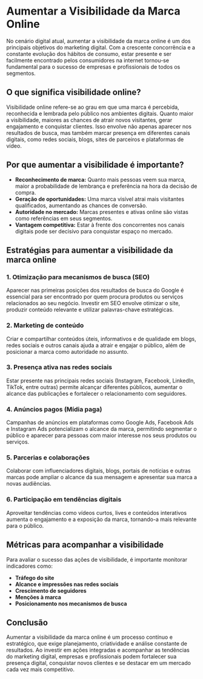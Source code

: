 
# Aumentar a Visibilidade da Marca Online

No cenário digital atual, aumentar a visibilidade da marca online é um dos principais objetivos do marketing digital. Com a crescente concorrência e a constante evolução dos hábitos de consumo, estar presente e ser facilmente encontrado pelos consumidores na internet tornou-se fundamental para o sucesso de empresas e profissionais de todos os segmentos.

## O que significa visibilidade online?

Visibilidade online refere-se ao grau em que uma marca é percebida, reconhecida e lembrada pelo público nos ambientes digitais. Quanto maior a visibilidade, maiores as chances de atrair novos visitantes, gerar engajamento e conquistar clientes. Isso envolve não apenas aparecer nos resultados de busca, mas também marcar presença em diferentes canais digitais, como redes sociais, blogs, sites de parceiros e plataformas de vídeo.

## Por que aumentar a visibilidade é importante?

- **Reconhecimento de marca:** Quanto mais pessoas veem sua marca, maior a probabilidade de lembrança e preferência na hora da decisão de compra.
- **Geração de oportunidades:** Uma marca visível atrai mais visitantes qualificados, aumentando as chances de conversão.
- **Autoridade no mercado:** Marcas presentes e ativas online são vistas como referências em seus segmentos.
- **Vantagem competitiva:** Estar à frente dos concorrentes nos canais digitais pode ser decisivo para conquistar espaço no mercado.

## Estratégias para aumentar a visibilidade da marca online

### 1. **Otimização para mecanismos de busca (SEO)**
Aparecer nas primeiras posições dos resultados de busca do Google é essencial para ser encontrado por quem procura produtos ou serviços relacionados ao seu negócio. Investir em SEO envolve otimizar o site, produzir conteúdo relevante e utilizar palavras-chave estratégicas.

### 2. **Marketing de conteúdo**
Criar e compartilhar conteúdos úteis, informativos e de qualidade em blogs, redes sociais e outros canais ajuda a atrair e engajar o público, além de posicionar a marca como autoridade no assunto.

### 3. **Presença ativa nas redes sociais**
Estar presente nas principais redes sociais (Instagram, Facebook, LinkedIn, TikTok, entre outras) permite alcançar diferentes públicos, aumentar o alcance das publicações e fortalecer o relacionamento com seguidores.

### 4. **Anúncios pagos (Mídia paga)**
Campanhas de anúncios em plataformas como Google Ads, Facebook Ads e Instagram Ads potencializam o alcance da marca, permitindo segmentar o público e aparecer para pessoas com maior interesse nos seus produtos ou serviços.

### 5. **Parcerias e colaborações**
Colaborar com influenciadores digitais, blogs, portais de notícias e outras marcas pode ampliar o alcance da sua mensagem e apresentar sua marca a novas audiências.

### 6. **Participação em tendências digitais**
Aproveitar tendências como vídeos curtos, lives e conteúdos interativos aumenta o engajamento e a exposição da marca, tornando-a mais relevante para o público.

## Métricas para acompanhar a visibilidade

Para avaliar o sucesso das ações de visibilidade, é importante monitorar indicadores como:

- **Tráfego do site**
- **Alcance e impressões nas redes sociais**
- **Crescimento de seguidores**
- **Menções à marca**
- **Posicionamento nos mecanismos de busca**

## Conclusão

Aumentar a visibilidade da marca online é um processo contínuo e estratégico, que exige planejamento, criatividade e análise constante de resultados. Ao investir em ações integradas e acompanhar as tendências do marketing digital, empresas e profissionais podem fortalecer sua presença digital, conquistar novos clientes e se destacar em um mercado cada vez mais competitivo.
```
